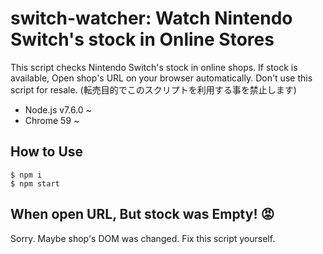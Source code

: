 # switch-watcher: Watch Nintendo Switch's stock in Online Stores

This script checks Nintendo Switch's stock in online shops. If stock is available, Open shop's URL on your browser automatically.
Don't use this script for resale. (転売目的でこのスクリプトを利用する事を禁止します)

- Node.js v7.6.0 ~
- Chrome 59 ~

## How to Use

```
$ npm i
$ npm start
```

## When open URL, But stock was Empty! 😡

Sorry. Maybe shop's DOM was changed. Fix this script yourself.
